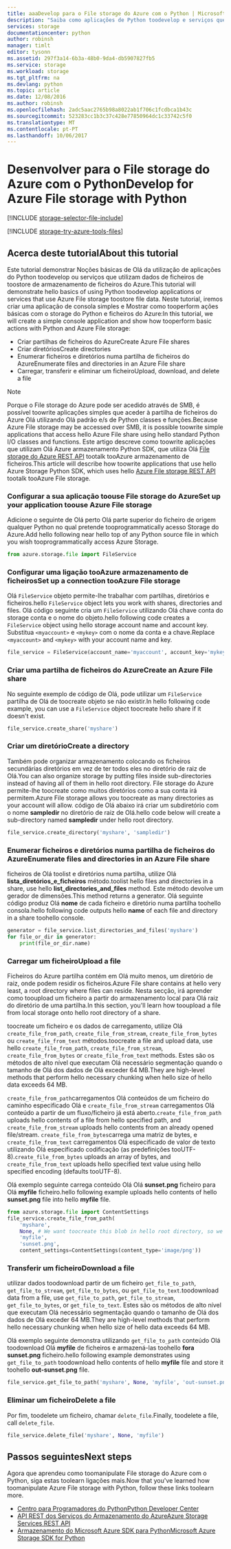 ```yaml
---
title: aaaDevelop para o File storage do Azure com o Python | Microsoft Docs
description: "Saiba como aplicações de Python toodevelop e serviços que utilizam toostore de armazenamento de ficheiros do Azure de ficheiros de dados."
services: storage
documentationcenter: python
author: robinsh
manager: timlt
editor: tysonn
ms.assetid: 297f3a14-6b3a-48b0-9da4-db5907827fb5
ms.service: storage
ms.workload: storage
ms.tgt_pltfrm: na
ms.devlang: python
ms.topic: article
ms.date: 12/08/2016
ms.author: robinsh
ms.openlocfilehash: 2adc5aac2765b98a8022ab1f706c1fcdbca1b43c
ms.sourcegitcommit: 523283cc1b3c37c428e77850964dc1c33742c5f0
ms.translationtype: MT
ms.contentlocale: pt-PT
ms.lasthandoff: 10/06/2017
---
```

# <a name="develop-for-azure-file-storage-with-python"></a><span data-ttu-id="83a55-103">Desenvolver para o File storage do Azure com o Python</span><span class="sxs-lookup"><span data-stu-id="83a55-103">Develop for Azure File storage with Python</span></span>
[!INCLUDE [storage-selector-file-include](../../../includes/storage-selector-file-include.md)]

[!INCLUDE [storage-try-azure-tools-files](../../../includes/storage-try-azure-tools-files.md)]

## <a name="about-this-tutorial"></a><span data-ttu-id="83a55-104">Acerca deste tutorial</span><span class="sxs-lookup"><span data-stu-id="83a55-104">About this tutorial</span></span>
<span data-ttu-id="83a55-105">Este tutorial demonstrar Noções básicas de Olá da utilização de aplicações do Python toodevelop ou serviços que utilizam dados de ficheiros de toostore de armazenamento de ficheiros do Azure.</span><span class="sxs-lookup"><span data-stu-id="83a55-105">This tutorial will demonstrate hello basics of using Python toodevelop applications or services that use Azure File storage toostore file data.</span></span> <span data-ttu-id="83a55-106">Neste tutorial, iremos criar uma aplicação de consola simples e Mostrar como tooperform ações básicas com o storage do Python e ficheiros do Azure:</span><span class="sxs-lookup"><span data-stu-id="83a55-106">In this tutorial, we will create a simple console application and show how tooperform basic actions with Python and Azure File storage:</span></span>

* <span data-ttu-id="83a55-107">Criar partilhas de ficheiros do Azure</span><span class="sxs-lookup"><span data-stu-id="83a55-107">Create Azure File shares</span></span>
* <span data-ttu-id="83a55-108">Criar diretórios</span><span class="sxs-lookup"><span data-stu-id="83a55-108">Create directories</span></span>
* <span data-ttu-id="83a55-109">Enumerar ficheiros e diretórios numa partilha de ficheiros do Azure</span><span class="sxs-lookup"><span data-stu-id="83a55-109">Enumerate files and directories in an Azure File share</span></span>
* <span data-ttu-id="83a55-110">Carregar, transferir e eliminar um ficheiro</span><span class="sxs-lookup"><span data-stu-id="83a55-110">Upload, download, and delete a file</span></span>

> [!Note]  
> <span data-ttu-id="83a55-111">Porque o File storage do Azure pode ser acedido através de SMB, é possível toowrite aplicações simples que aceder à partilha de ficheiros do Azure Olá utilizando Olá padrão e/s de Python classes e funções.</span><span class="sxs-lookup"><span data-stu-id="83a55-111">Because Azure File storage may be accessed over SMB, it is possible toowrite simple applications that access hello Azure File share using hello standard Python I/O classes and functions.</span></span> <span data-ttu-id="83a55-112">Este artigo descreve como toowrite aplicações que utilizam Olá Azure armazenamento Python SDK, que utiliza Olá [File storage do Azure REST API](https://docs.microsoft.com/en-us/rest/api/storageservices/fileservices/file-service-rest-api) tootalk tooAzure armazenamento de ficheiros.</span><span class="sxs-lookup"><span data-stu-id="83a55-112">This article will describe how toowrite applications that use hello Azure Storage Python SDK, which uses hello [Azure File storage REST API](https://docs.microsoft.com/en-us/rest/api/storageservices/fileservices/file-service-rest-api) tootalk tooAzure File storage.</span></span>

### <a name="set-up-your-application-toouse-azure-file-storage"></a><span data-ttu-id="83a55-113">Configurar a sua aplicação toouse File storage do Azure</span><span class="sxs-lookup"><span data-stu-id="83a55-113">Set up your application toouse Azure File storage</span></span>
<span data-ttu-id="83a55-114">Adicione o seguinte de Olá perto Olá parte superior do ficheiro de origem qualquer Python no qual pretende tooprogrammatically acesso Storage do Azure.</span><span class="sxs-lookup"><span data-stu-id="83a55-114">Add hello following near hello top of any Python source file in which you wish tooprogrammatically access Azure Storage.</span></span>

```python
from azure.storage.file import FileService
```

### <a name="set-up-a-connection-tooazure-file-storage"></a><span data-ttu-id="83a55-115">Configurar uma ligação tooAzure armazenamento de ficheiros</span><span class="sxs-lookup"><span data-stu-id="83a55-115">Set up a connection tooAzure File storage</span></span> 
<span data-ttu-id="83a55-116">Olá `FileService` objeto permite-lhe trabalhar com partilhas, diretórios e ficheiros.</span><span class="sxs-lookup"><span data-stu-id="83a55-116">hello `FileService` object lets you work with shares, directories and files.</span></span> <span data-ttu-id="83a55-117">Olá código seguinte cria um `FileService` utilizando Olá chave conta do storage conta e o nome do objeto.</span><span class="sxs-lookup"><span data-stu-id="83a55-117">hello following code creates a `FileService` object using hello storage account name and account key.</span></span> <span data-ttu-id="83a55-118">Substitua `<myaccount>` e `<mykey>` com o nome da conta e a chave.</span><span class="sxs-lookup"><span data-stu-id="83a55-118">Replace `<myaccount>` and `<mykey>` with your account name and key.</span></span>

```python
file_service = FileService(account_name='myaccount', account_key='mykey')
```

### <a name="create-an-azure-file-share"></a><span data-ttu-id="83a55-119">Criar uma partilha de ficheiros do Azure</span><span class="sxs-lookup"><span data-stu-id="83a55-119">Create an Azure File share</span></span>
<span data-ttu-id="83a55-120">No seguinte exemplo de código de Olá, pode utilizar um `FileService` partilha de Olá de toocreate objeto se não existir.</span><span class="sxs-lookup"><span data-stu-id="83a55-120">In hello following code example, you can use a `FileService` object toocreate hello share if it doesn't exist.</span></span>

```python
file_service.create_share('myshare')
```

### <a name="create-a-directory"></a><span data-ttu-id="83a55-121">Criar um diretório</span><span class="sxs-lookup"><span data-stu-id="83a55-121">Create a directory</span></span>
<span data-ttu-id="83a55-122">Também pode organizar armazenamento colocando os ficheiros secundárias diretórios em vez de ter todos eles no diretório de raiz de Olá.</span><span class="sxs-lookup"><span data-stu-id="83a55-122">You can also organize storage by putting files inside sub-directories instead of having all of them in hello root directory.</span></span> <span data-ttu-id="83a55-123">File storage do Azure permite-lhe toocreate como muitos diretórios como a sua conta irá permitem.</span><span class="sxs-lookup"><span data-stu-id="83a55-123">Azure File storage allows you toocreate as many directories as your account will allow.</span></span> <span data-ttu-id="83a55-124">código de Olá abaixo irá criar um subdiretório com o nome **sampledir** no diretório de raiz de Olá.</span><span class="sxs-lookup"><span data-stu-id="83a55-124">hello code below will create a sub-directory named **sampledir** under hello root directory.</span></span>

```python
file_service.create_directory('myshare', 'sampledir')
```

### <a name="enumerate-files-and-directories-in-an-azure-file-share"></a><span data-ttu-id="83a55-125">Enumerar ficheiros e diretórios numa partilha de ficheiros do Azure</span><span class="sxs-lookup"><span data-stu-id="83a55-125">Enumerate files and directories in an Azure File share</span></span>
<span data-ttu-id="83a55-126">ficheiros de Olá toolist e diretórios numa partilha, utilize Olá **lista\_diretórios\_e\_ficheiros** método.</span><span class="sxs-lookup"><span data-stu-id="83a55-126">toolist hello files and directories in a share, use hello **list\_directories\_and\_files** method.</span></span> <span data-ttu-id="83a55-127">Este método devolve um gerador de dimensões.</span><span class="sxs-lookup"><span data-stu-id="83a55-127">This method returns a generator.</span></span> <span data-ttu-id="83a55-128">Olá seguinte código produz Olá **nome** de cada ficheiro e diretório numa partilha toohello consola.</span><span class="sxs-lookup"><span data-stu-id="83a55-128">hello following code outputs hello **name** of each file and directory in a share toohello console.</span></span>

```python
generator = file_service.list_directories_and_files('myshare')
for file_or_dir in generator:
    print(file_or_dir.name)
```

### <a name="upload-a-file"></a><span data-ttu-id="83a55-129">Carregar um ficheiro</span><span class="sxs-lookup"><span data-stu-id="83a55-129">Upload a file</span></span> 
<span data-ttu-id="83a55-130">Ficheiros do Azure partilha contém em Olá muito menos, um diretório de raiz, onde podem residir os ficheiros.</span><span class="sxs-lookup"><span data-stu-id="83a55-130">Azure File share contains at hello very least, a root directory where files can reside.</span></span> <span data-ttu-id="83a55-131">Nesta secção, irá aprender como tooupload um ficheiro a partir do armazenamento local para Olá raiz do diretório de uma partilha.</span><span class="sxs-lookup"><span data-stu-id="83a55-131">In this section, you'll learn how tooupload a file from local storage onto hello root directory of a share.</span></span>

<span data-ttu-id="83a55-132">toocreate um ficheiro e os dados de carregamento, utilize Olá `create_file_from_path`, `create_file_from_stream`, `create_file_from_bytes` ou `create_file_from_text` métodos.</span><span class="sxs-lookup"><span data-stu-id="83a55-132">toocreate a file and upload data, use hello `create_file_from_path`, `create_file_from_stream`, `create_file_from_bytes` or `create_file_from_text` methods.</span></span> <span data-ttu-id="83a55-133">Estes são os métodos de alto nível que executam Olá necessário segmentação quando o tamanho de Olá dos dados de Olá exceder 64 MB.</span><span class="sxs-lookup"><span data-stu-id="83a55-133">They are high-level methods that perform hello necessary chunking when hello size of hello data exceeds 64 MB.</span></span>

<span data-ttu-id="83a55-134">`create_file_from_path`carregamentos Olá conteúdos de um ficheiro do caminho especificado Olá e `create_file_from_stream` carregamentos Olá conteúdo a partir de um fluxo/ficheiro já está aberto.</span><span class="sxs-lookup"><span data-stu-id="83a55-134">`create_file_from_path` uploads hello contents of a file from hello specified path, and `create_file_from_stream` uploads hello contents from an already opened file/stream.</span></span> <span data-ttu-id="83a55-135">`create_file_from_bytes`carrega uma matriz de bytes, e `create_file_from_text` carregamentos Olá especificado de valor de texto utilizando Olá especificado codificação (as predefinições tooUTF-8).</span><span class="sxs-lookup"><span data-stu-id="83a55-135">`create_file_from_bytes` uploads an array of bytes, and `create_file_from_text` uploads hello specified text value using hello specified encoding (defaults tooUTF-8).</span></span>

<span data-ttu-id="83a55-136">Olá exemplo seguinte carrega conteúdo Olá Olá **sunset.png** ficheiro para Olá **myfile** ficheiro.</span><span class="sxs-lookup"><span data-stu-id="83a55-136">hello following example uploads hello contents of hello **sunset.png** file into hello **myfile** file.</span></span>

```python
from azure.storage.file import ContentSettings
file_service.create_file_from_path(
    'myshare',
    None, # We want toocreate this blob in hello root directory, so we specify None for hello directory_name
    'myfile',
    'sunset.png',
    content_settings=ContentSettings(content_type='image/png'))
```

### <a name="download-a-file"></a><span data-ttu-id="83a55-137">Transferir um ficheiro</span><span class="sxs-lookup"><span data-stu-id="83a55-137">Download a file</span></span>
<span data-ttu-id="83a55-138">utilizar dados toodownload partir de um ficheiro `get_file_to_path`, `get_file_to_stream`, `get_file_to_bytes`, ou `get_file_to_text`.</span><span class="sxs-lookup"><span data-stu-id="83a55-138">toodownload data from a file, use `get_file_to_path`, `get_file_to_stream`, `get_file_to_bytes`, or `get_file_to_text`.</span></span> <span data-ttu-id="83a55-139">Estes são os métodos de alto nível que executam Olá necessário segmentação quando o tamanho de Olá dos dados de Olá exceder 64 MB.</span><span class="sxs-lookup"><span data-stu-id="83a55-139">They are high-level methods that perform hello necessary chunking when hello size of hello data exceeds 64 MB.</span></span>

<span data-ttu-id="83a55-140">Olá exemplo seguinte demonstra utilizando `get_file_to_path` conteúdo Olá toodownload Olá **myfile** de ficheiros e armazená-las toohello **fora sunset.png** ficheiro.</span><span class="sxs-lookup"><span data-stu-id="83a55-140">hello following example demonstrates using `get_file_to_path` toodownload hello contents of hello **myfile** file and store it toohello **out-sunset.png** file.</span></span>

```python
file_service.get_file_to_path('myshare', None, 'myfile', 'out-sunset.png')
```

### <a name="delete-a-file"></a><span data-ttu-id="83a55-141">Eliminar um ficheiro</span><span class="sxs-lookup"><span data-stu-id="83a55-141">Delete a file</span></span>
<span data-ttu-id="83a55-142">Por fim, toodelete um ficheiro, chamar `delete_file`.</span><span class="sxs-lookup"><span data-stu-id="83a55-142">Finally, toodelete a file, call `delete_file`.</span></span>

```python
file_service.delete_file('myshare', None, 'myfile')
```

## <a name="next-steps"></a><span data-ttu-id="83a55-143">Passos seguintes</span><span class="sxs-lookup"><span data-stu-id="83a55-143">Next steps</span></span>
<span data-ttu-id="83a55-144">Agora que aprendeu como toomanipulate File storage do Azure com o Python, siga estas toolearn ligações mais.</span><span class="sxs-lookup"><span data-stu-id="83a55-144">Now that you've learned how toomanipulate Azure File storage with Python, follow these links toolearn more.</span></span>

* [<span data-ttu-id="83a55-145">Centro para Programadores do Python</span><span class="sxs-lookup"><span data-stu-id="83a55-145">Python Developer Center</span></span>](/develop/python/)
* [<span data-ttu-id="83a55-146">API REST dos Serviços do Armazenamento do Azure</span><span class="sxs-lookup"><span data-stu-id="83a55-146">Azure Storage Services REST API</span></span>](http://msdn.microsoft.com/library/azure/dd179355)
* [<span data-ttu-id="83a55-147">Armazenamento do Microsoft Azure SDK para Python</span><span class="sxs-lookup"><span data-stu-id="83a55-147">Microsoft Azure Storage SDK for Python</span></span>](https://github.com/Azure/azure-storage-python)